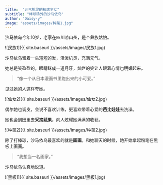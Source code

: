 ```yaml
---
title:  "元气机灵的棒球少女"
subtitle: "棒球场外的沙马依乌"
author: "Daisy-y"
image: "assets/images/种菜1.jpg"
---
```


沙马依乌今年10岁，老家在四川凉山州，是个彝族姑娘。

![民族1]({{ site.baseurl }}/assets/images/民族1.jpg)

沙马依乌留着一头短短的发，活泼机灵，充满元气。

她总是笑盈盈的，眼睛眯成一道月牙，灿烂的笑让人跟着心情也明媚起来。

> “像一个从日本漫画书里跑出来的小可爱。”

见过她的人这样夸她。

![仙女2]({{ site.baseurl }}/assets/images/仙女2.jpg)

偶尔她也调皮，会说不喜欢训练，更喜欢带着心爱的**芭比娃娃**去洗澡。

她也会到田里去**采摘蔬果**，向人炫耀她满满的收获。

![种菜2]({{ site.baseurl }}/assets/images/种菜2.jpg)

除了打棒球，沙马依乌最喜欢的就是**画画**。和她聊天的时候，她开始拿起粉笔在黑板上画画。

> “我想当一名画家。”

沙马依乌认真地说道。

![黑板1]({{ site.baseurl }}/assets/images/黑板1.jpg)
